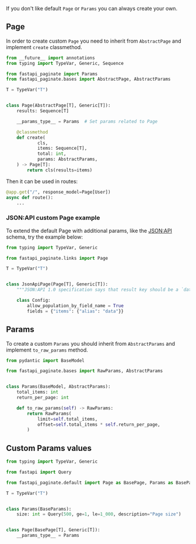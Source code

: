 If you don't like default `Page` or `Params` you can always create your own.

## Page

In order to create custom `Page` you need to inherit from
`AbstractPage` and implement `create` classmethod.

```python
from __future__ import annotations
from typing import TypeVar, Generic, Sequence

from fastapi_paginate import Params
from fastapi_paginate.bases import AbstractPage, AbstractParams

T = TypeVar("T")


class Page(AbstractPage[T], Generic[T]):
    results: Sequence[T]

    __params_type__ = Params  # Set params related to Page

    @classmethod
    def create(
            cls,
            items: Sequence[T],
            total: int,
            params: AbstractParams,
    ) -> Page[T]:
        return cls(results=items)
```

Then it can be used in routes:

```python
@app.get("/", response_model=Page[User])
async def route():
    ...
```

### JSON:API custom Page example

To extend the default Page with additional params, like the [JSON:API](https://jsonapi.org) 
schema, try the example below:

```python
from typing import TypeVar, Generic

from fastapi_paginate.links import Page

T = TypeVar("T")


class JsonApiPage(Page[T], Generic[T]):
    """JSON:API 1.0 specification says that result key should be a `data`."""

    class Config:
        allow_population_by_field_name = True
        fields = {"items": {"alias": "data"}}
```

## Params

To create a custom `Params` you should inherit from `AbstractParams` and implement
`to_raw_params` method.

```python
from pydantic import BaseModel

from fastapi_paginate.bases import RawParams, AbstractParams


class Params(BaseModel, AbstractParams):
    total_items: int
    return_per_page: int

    def to_raw_params(self) -> RawParams:
        return RawParams(
            limit=self.total_items,
            offset=self.total_items * self.return_per_page,
        )
```

## Custom Params values

```python
from typing import TypeVar, Generic

from fastapi import Query

from fastapi_paginate.default import Page as BasePage, Params as BaseParams

T = TypeVar("T")


class Params(BaseParams):
    size: int = Query(500, ge=1, le=1_000, description="Page size")


class Page(BasePage[T], Generic[T]):
    __params_type__ = Params
```
